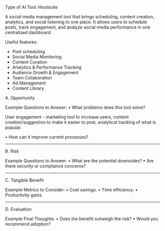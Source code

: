 Type of AI Tool: Hootsuite

A social media management tool that brings scheduling, content creation, analytics, and social listening to one place.
It allows users to schedule posts, track engagement, and analyze social media performance in one centralized dashboard.

Useful features:

- Post scheduling
- Social Media Monitoring
- Content Curation
- Analytics & Performance Tracking
- Audience Growth & Engagement
- Team Collaboration
- Ad Management
- Content Library


A. Opportunity

Example Questions to Answer:
 • What problems does this tool solve?

User engagement - marketing tool to increase users, content creation/suggestion to make it easier to post, analytical tracking of what is popular.

 • How can it improve current processes?



-----------

B. Risk

Example Questions to Answer:
 • What are the potential downsides?
 • Are there security or compliance concerns?

-----------


C. Tangible Benefit

Example Metrics to Consider:
 • Cost savings.
 • Time efficiency.
 • Productivity gains.

-----------

D. Evaluation

Example Final Thoughts:
 • Does the benefit outweigh the risk?
 • Would you recommend adoption?

